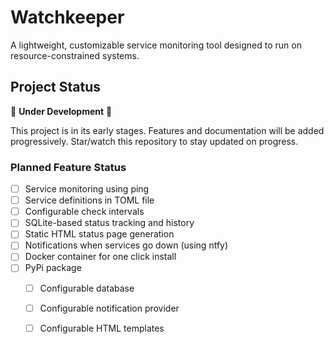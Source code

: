 # Watchkeeper

A lightweight, customizable service monitoring tool designed to run on resource-constrained systems.

## Project Status

🚧 **Under Development** 🚧

This project is in its early stages. Features and documentation will be added progressively. Star/watch this repository to stay updated on progress.


### Planned Feature Status

 - [ ] Service monitoring using ping
 - [ ] Service definitions in TOML file
 - [ ] Configurable check intervals
 - [ ] SQLite-based status tracking and history
 - [ ] Static HTML status page generation
 - [ ] Notifications when services go down (using ntfy)
 - [ ] Docker container for one click install
 - [ ] PyPi package
   - [ ] Configurable database
   - [ ] Configurable notification provider
   - [ ] Configurable HTML templates


